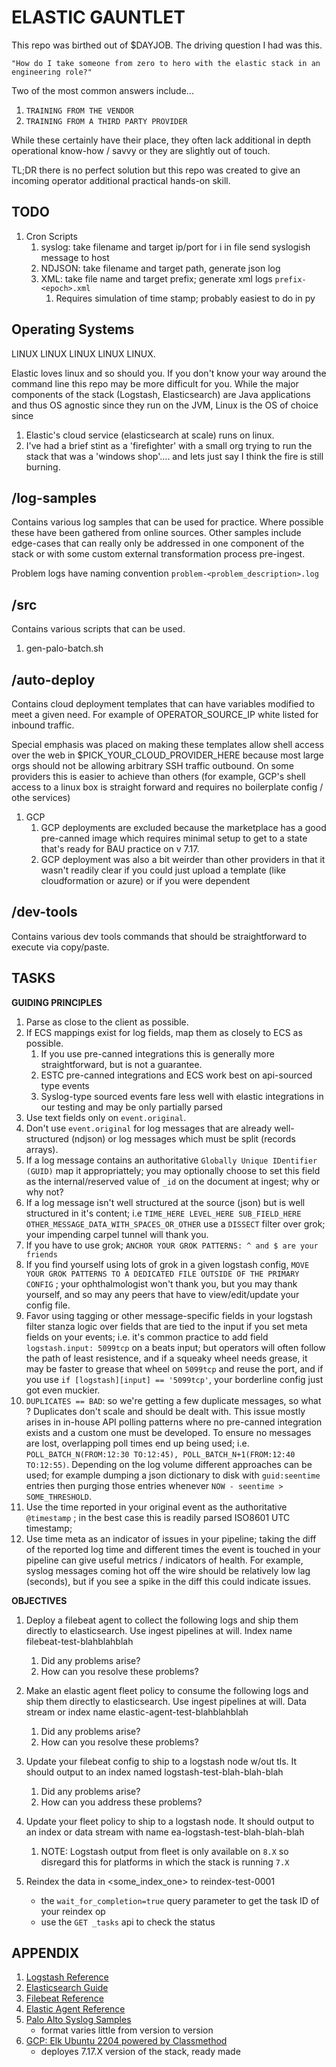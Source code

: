 # ELASTIC GAUNTLET
This repo was birthed out of $DAYJOB. The driving question I had was this. 

```
"How do I take someone from zero to hero with the elastic stack in an engineering role?" 
```

Two of the most common answers include...

1. ```TRAINING FROM THE VENDOR```
2. ```TRAINING FROM A THIRD PARTY PROVIDER```


While these certainly have their place, they often lack additional in depth operational know-how / savvy or they are slightly out of touch. 

TL;DR there is no perfect solution but this repo was created to give an incoming operator additional practical hands-on skill.

## TODO
1. Cron Scripts
    1. syslog: take filename and target ip/port for i in file send syslogish message to host
    1. NDJSON: take filename and target path, generate json log
    1. XML: take file name and target prefix; generate xml logs ```prefix-<epoch>.xml```
        1. Requires simulation of time stamp; probably easiest to do in py

## Operating Systems
LINUX LINUX LINUX LINUX LINUX. 

Elastic loves linux and so should you. If you don't know your way around the command line this repo may be more difficult for you. While the major components of the stack (Logstash, Elasticsearch) are Java applications and thus OS agnostic since they run on the JVM, Linux is the OS of choice since 

1. Elastic's cloud service (elasticsearch at scale) runs on linux. 
2. I've had a brief stint as a 'firefighter' with a small org trying to run the stack that was a 'windows shop'.... and lets just say I think the fire is still burning. 


## /log-samples
Contains various log samples that can be used for practice. Where possible these have been gathered from online sources. Other samples include edge-cases that can really only be addressed in one component of the stack or with some custom external transformation process pre-ingest. 

Problem logs have naming convention ```problem-<problem_description>.log```

## /src
Contains various scripts that can be used. 

1. gen-palo-batch.sh

## /auto-deploy
Contains cloud deployment templates that can have variables modified to meet a given need. For example of OPERATOR_SOURCE_IP white listed for inbound traffic.

Special emphasis was placed on making these templates allow shell access over the web in $PICK_YOUR_CLOUD_PROVIDER_HERE because most large orgs should not be allowing arbitrary SSH traffic outbound. On some providers this is easier to achieve than others (for example, GCP's shell access to a linux box is straight forward and requires no boilerplate config / othe services)

1. GCP
    1. GCP deployments are excluded because the marketplace has a good pre-canned image which requires minimal setup to get to a state that's ready for BAU practice on v 7.17. 
    1. GCP deployment was also a bit weirder than other providers in that it wasn't readily clear if you could just upload a template (like cloudformation or azure) or if you were dependent

## /dev-tools
Contains various dev tools commands that should be straightforward to execute via copy/paste.

## TASKS
**GUIDING PRINCIPLES**
1. Parse as close to the client as possible. 
2. If ECS mappings exist for log fields, map them as closely to ECS as possible. 
    1. If you use pre-canned integrations this is generally more straightforward, but is not a guarantee.
    1. ESTC pre-canned integrations and ECS work best on api-sourced type events
    1. Syslog-type sourced events fare less well with elastic integrations in our testing and may be only partially parsed 
3. Use text fields only on ```event.original```. 
4. Don't use ```event.original``` for log messages that are already well-structured (ndjson) or log messages which must be split (records arrays).
5. If a log message contains an authoritative ```Globally Unique IDentifier (GUID)``` map it appropriattely; you may optionally choose to set this field as the internal/reserved value of ```_id``` on the document at ingest; why or why not?
6. If a log message isn't well structured at the source (json) but is well structured in it's content; i.e ```TIME_HERE LEVEL_HERE SUB_FIELD_HERE OTHER_MESSAGE_DATA_WITH_SPACES_OR_OTHER``` use a ```DISSECT``` filter over grok; your impending carpel tunnel will thank you.
7. If you have to use grok; ```ANCHOR YOUR GROK PATTERNS: ^ and $ are your friends```
8. If you find yourself using lots of grok in a given logstash config, ```MOVE YOUR GROK PATTERNS TO A DEDICATED FILE OUTSIDE OF THE PRIMARY CONFIG``` ; your ophthalmologist won't thank you, but you may thank yourself, and so may any peers that have to view/edit/update your config file.
9. Favor using tagging or other message-specific fields in your logstash filter stanza logic over fields that are tied to the input if you set meta fields on your events; i.e. it's common practice to add field ```logstash.input: 5099tcp``` on a beats input; but operators will often follow the path of least resistence, and if a squeaky wheel needs grease, it may be faster to grease that wheel on ```5099tcp``` and reuse the port, and if you use ```if [logstash][input] == '5099tcp'```, your borderline config just got even muckier.
10. ```DUPLICATES == BAD```: so we're getting a few duplicate messages, so what ? Duplicates don't scale and should be dealt with. This issue mostly arises in in-house API polling patterns where no pre-canned integration exists and a custom one must be developed. To ensure no messages are lost, overlapping poll times end up being used; i.e. ```POLL_BATCH_N(FROM:12:30 TO:12:45), POLL_BATCH_N+1(FROM:12:40 TO:12:55)```. Depending on the log volume different approaches can be used; for example dumping a json dictionary to disk with ```guid:seentime``` entries then purging those entries whenever ```NOW - seentime > SOME_THRESHOLD```. 
11. Use the time reported in your original event as the authoritative ```@timestamp``` ; in the best case this is readily parsed ISO8601 UTC timestamp; 
12. Use time meta as an indicator of issues in your pipeline; taking the diff of the reported log time and different times the event is touched in your pipeline can give useful metrics / indicators of health. For example, syslog messages coming hot off the wire should be relatively low lag (seconds), but if you see a spike in the diff this could indicate issues.

**OBJECTIVES**
1. Deploy a filebeat agent to collect the following logs and ship them directly to elasticsearch. Use ingest pipelines at will. Index name filebeat-test-blahblahblah
    1. Did any problems arise? 
    1. How can you resolve these problems? 

1. Make an elastic agent fleet policy to consume the following logs and ship them directly to elasticsearch. Use ingest pipelines at will. Data stream or index name elastic-agent-test-blahblahblah
    1. Did any problems arise?
    1. How can you resolve these problems?

1. Update your filebeat config to ship to a logstash node w/out tls. It should output to an index named logstash-test-blah-blah-blah
    1. Did any problems arise? 
    1. How can you address these problems?

1. Update your fleet policy to ship to a logstash node. It should output to an index or data stream with name ea-logstash-test-blah-blah-blah
    1. NOTE: Logstash output from fleet is only available on ```8.X``` so disregard this for platforms in which the stack is running ```7.X```

1. Reindex the data in <some_index_one> to reindex-test-0001
    - the ```wait_for_completion=true``` query parameter to get the task ID of your reindex op
    - use the ```GET _tasks``` api to check the status 


## APPENDIX
1. [Logstash Reference](https://www.elastic.co/guide/en/logstash/8.6/index.html)
1. [Elasticsearch Guide](https://www.elastic.co/guide/en/elasticsearch/reference/current/index.html)
1. [Filebeat Reference](https://www.elastic.co/guide/en/beats/filebeat/current/index.html)
1. [Elastic Agent Reference](https://www.elastic.co/guide/en/fleet/current/elastic-agent-installation.html)
1. [Palo Alto Syslog Samples](https://github.com/jcustenborder/palo-alto-syslog-parser/blob/master/samples.txt)
    - format varies little from version to version
1. [GCP: Elk Ubuntu 2204 powered by Classmethod](https://console.cloud.google.com/marketplace/product/classmethod-can-public/cmca-elk-ubuntu-2204)
    - deployes 7.17.X version of the stack, ready made

